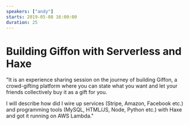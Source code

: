 ```yaml
---
speakers: ["andy"]
starts: 2019-05-08 16:00:00
duration: 25
---
```


# Building Giffon with Serverless and Haxe

"It is an experience sharing session on the journey of building Giffon, a crowd-gifting platform where you can state what you want and let your friends collectively buy it as a gift for you.

I will describe how did I wire up services (Stripe, Amazon, Facebook etc.) and programming tools (MySQL, HTML/JS, Node, Python etc.) with Haxe and got it running on AWS Lambda."